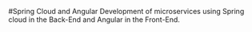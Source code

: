 #Spring Cloud and Angular
Development of microservices using Spring cloud in the Back-End and Angular in the Front-End.